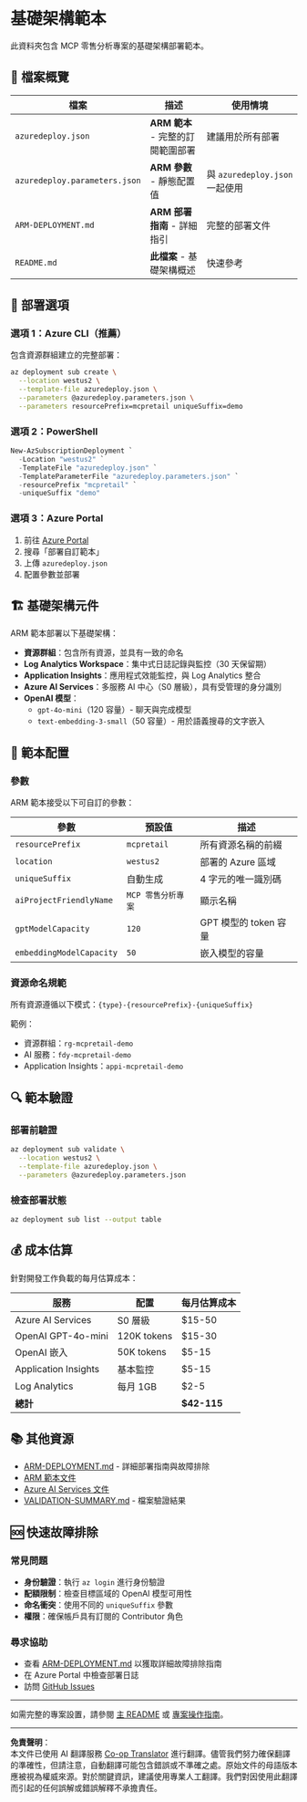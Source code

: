 <!--
CO_OP_TRANSLATOR_METADATA:
{
  "original_hash": "09c7975912db719927ad32946b55e621",
  "translation_date": "2025-09-30T13:21:49+00:00",
  "source_file": "azd/infra/README.md",
  "language_code": "mo"
}
-->
# 基礎架構範本

此資料夾包含 MCP 零售分析專案的基礎架構部署範本。

## 📁 檔案概覽

| 檔案 | 描述 | 使用情境 |
|------|------|----------|
| `azuredeploy.json` | **ARM 範本** - 完整的訂閱範圍部署 | 建議用於所有部署 |
| `azuredeploy.parameters.json` | **ARM 參數** - 靜態配置值 | 與 `azuredeploy.json` 一起使用 |
| `ARM-DEPLOYMENT.md` | **ARM 部署指南** - 詳細指引 | 完整的部署文件 |
| `README.md` | **此檔案** - 基礎架構概述 | 快速參考 |

## 🚀 部署選項

### 選項 1：Azure CLI（推薦）
包含資源群組建立的完整部署：
```bash
az deployment sub create \
  --location westus2 \
  --template-file azuredeploy.json \
  --parameters @azuredeploy.parameters.json \
  --parameters resourcePrefix=mcpretail uniqueSuffix=demo
```

### 選項 2：PowerShell
```powershell
New-AzSubscriptionDeployment `
  -Location "westus2" `
  -TemplateFile "azuredeploy.json" `
  -TemplateParameterFile "azuredeploy.parameters.json" `
  -resourcePrefix "mcpretail" `
  -uniqueSuffix "demo"
```

### 選項 3：Azure Portal
1. 前往 [Azure Portal](https://portal.azure.com)
2. 搜尋「部署自訂範本」
3. 上傳 `azuredeploy.json`
4. 配置參數並部署

## 🏗️ 基礎架構元件

ARM 範本部署以下基礎架構：

- **資源群組**：包含所有資源，並具有一致的命名
- **Log Analytics Workspace**：集中式日誌記錄與監控（30 天保留期）
- **Application Insights**：應用程式效能監控，與 Log Analytics 整合
- **Azure AI Services**：多服務 AI 中心（S0 層級），具有受管理的身分識別
- **OpenAI 模型**：
  - `gpt-4o-mini`（120 容量）- 聊天與完成模型
  - `text-embedding-3-small`（50 容量）- 用於語義搜尋的文字嵌入

## 🔧 範本配置

### 參數
ARM 範本接受以下可自訂的參數：

| 參數 | 預設值 | 描述 |
|------|-------|------|
| `resourcePrefix` | `mcpretail` | 所有資源名稱的前綴 |
| `location` | `westus2` | 部署的 Azure 區域 |
| `uniqueSuffix` | 自動生成 | 4 字元的唯一識別碼 |
| `aiProjectFriendlyName` | `MCP 零售分析專案` | 顯示名稱 |
| `gptModelCapacity` | `120` | GPT 模型的 token 容量 |
| `embeddingModelCapacity` | `50` | 嵌入模型的容量 |

### 資源命名規範
所有資源遵循以下模式：`{type}-{resourcePrefix}-{uniqueSuffix}`

範例：
- 資源群組：`rg-mcpretail-demo`
- AI 服務：`fdy-mcpretail-demo`
- Application Insights：`appi-mcpretail-demo`

## 🔍 範本驗證

### 部署前驗證
```bash
az deployment sub validate \
  --location westus2 \
  --template-file azuredeploy.json \
  --parameters @azuredeploy.parameters.json
```

### 檢查部署狀態
```bash
az deployment sub list --output table
```


## 💰 成本估算

針對開發工作負載的每月估算成本：

| 服務 | 配置 | 每月估算成本 |
|------|------|-------------|
| Azure AI Services | S0 層級 | $15-50 |
| OpenAI GPT-4o-mini | 120K tokens | $15-30 |
| OpenAI 嵌入 | 50K tokens | $5-15 |
| Application Insights | 基本監控 | $5-15 |
| Log Analytics | 每月 1GB | $2-5 |
| **總計** | | **$42-115** |

## 📚 其他資源

- [ARM-DEPLOYMENT.md](./ARM-DEPLOYMENT.md) - 詳細部署指南與故障排除
- [ARM 範本文件](https://docs.microsoft.com/en-us/azure/azure-resource-manager/templates/)
- [Azure AI Services 文件](https://docs.microsoft.com/en-us/azure/cognitive-services/)
- [VALIDATION-SUMMARY.md](./VALIDATION-SUMMARY.md) - 檔案驗證結果

## 🆘 快速故障排除

### 常見問題
- **身份驗證**：執行 `az login` 進行身份驗證
- **配額限制**：檢查目標區域的 OpenAI 模型可用性
- **命名衝突**：使用不同的 `uniqueSuffix` 參數
- **權限**：確保帳戶具有訂閱的 Contributor 角色

### 尋求協助
- 查看 [ARM-DEPLOYMENT.md](./ARM-DEPLOYMENT.md) 以獲取詳細故障排除指南
- 在 Azure Portal 中檢查部署日誌
- 訪問 [GitHub Issues](https://github.com/microsoft/MCP-Server-and-PostgreSQL-Sample-Retail/issues)

---

如需完整的專案設置，請參閱 [主 README](../../README.md) 或 [專案操作指南](../../walkthrough/README.md)。

---

**免責聲明**：  
本文件已使用 AI 翻譯服務 [Co-op Translator](https://github.com/Azure/co-op-translator) 進行翻譯。儘管我們努力確保翻譯的準確性，但請注意，自動翻譯可能包含錯誤或不準確之處。原始文件的母語版本應被視為權威來源。對於關鍵資訊，建議使用專業人工翻譯。我們對因使用此翻譯而引起的任何誤解或錯誤解釋不承擔責任。